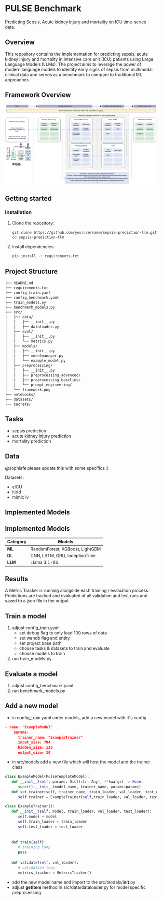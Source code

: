 # PULSE Benchmark

Predicting Sepsis, Acute kidney injury and mortality on ICU time-series data.

## Overview

This repository contains the implementation for predicting sepsis, acute kidney injury and mortality in intensive care unit (ICU) patients using Large Language Models (LLMs). The project aims to leverage the power of modern language models to identify early signs of sepsis from multimodal clinical data and serves as a benchmark to compare to traditional ML approaches.

## Framework Overview

![Framework Overview](src/framework.png)

## Getting started

### Installation

1. Clone the repository:

   ```bash
   git clone https://github.com/yourusername/sepsis-prediction-llm.git
   cd sepsis-prediction-llm
   ```

2. Install dependencies:
   ```bash
   pip install -r requirements.txt
   ```

## Project Structure

```
├── README.md
├── requirements.txt
├── config_train.yaml
├── config_benchmark.yaml
├── train_models.py
├── benchmark_models.py
├── src/
│   ├── data/
│   │   ├── __init__.py
│   │   ├── dataloader.py
│   ├── eval/
│   │   ├── __init__.py
│   │   └── metrics.py
│   ├── models/
│   │   ├── __init__.py
│   │   ├── modelmanager.py
│   │   └── example_model.py
│   ├── preprocessing/
│   │   ├── __init__.py
│   │   ├── preprocessing_advanced/
│   │   ├── preprocessing_baseline/
│   │   └── prompt_engineering/
|   └── framework.png
├── notebooks/
├── datasets/
└── secrets/
```

## Tasks

- sepsis prediction
- acute kidney injury prediction
- mortality prediction

## Data

@sophiafe please update this with some specifics :)

Datasets:

- eICU
- hirid
- mimic iv

## Implemented Models

## Implemented Models

| Category | Models                          |
| -------- | ------------------------------- |
| **ML**   | RandomForest, XGBoost, LightGBM |
| **DL**   | CNN, LSTM, GRU, InceptionTime   |
| **LLM**  | Llama 3.1-8b                    |

## Results

A Metric Tracker is running alongside each training / evaluation process. Predictions are tracked and evaluated of all validation and test runs and saved to a json file in the output.

## Train a model

1. adjust config_train.yaml
   - set debug flag to only load 100 rows of data
   - set wandb flag and entity
   - set project base path
   - choose tasks & datasets to train and evaluate
   - choose models to train
2. run train_models.py

## Evaluate a model

1. adjust config_benchmark.yaml
2. run benchmark_models.py

## Add a new model

- in config_train.yaml under models, add a new model with it's config

```json
- name: "ExampleModel"
    params:
      trainer_name: "ExampleTrainer"
      input_size: 784
      hidden_size: 128
      output_size: 10
```

- in src/models add a new file which will host the model and the trainer class

```python
class ExampleModel(PulseTemplateModel):
   def __init__(self, params: Dict[str, Any], **kwargs) -> None:
      super().__init__(model_name, trainer_name, params=params)
   def set_trainer(self, trainer_name, train_loader, val_loader, test_dataloader):
      self.trainer = ExampleTrainer(self,train_loader, val_loader, test_dataloader)
```

```python
class ExampleTrainer():
   def __init__(self, model, train_loader, val_loader, test_loader):
      self.model = model
      self.train_loader = train_loader
      self.test_loader = test_loader


   def train(self):
      # training loop
      pass

   def validate(self, val_loader):
      # validation loop
      metrics_tracker = MetricsTracker()


```

- add the new model name and import to the src/models/**init**.py
- adjust **getitem** method in src/data/dataloader.py for model specific preprocessing

